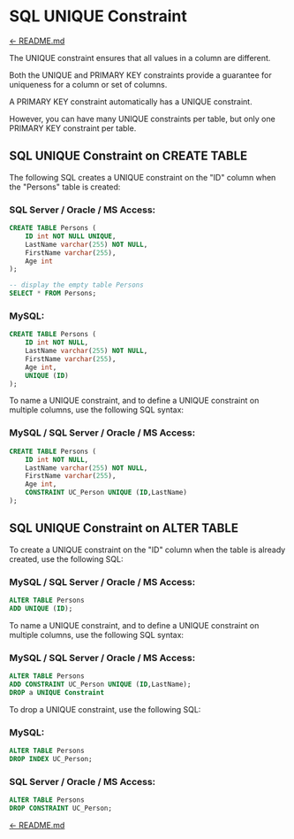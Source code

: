 # SQL UNIQUE Constraint

[← README.md](../README.md)

The UNIQUE constraint ensures that all values in a column are different.

Both the UNIQUE and PRIMARY KEY constraints provide a guarantee for uniqueness for a column or set of columns.

A PRIMARY KEY constraint automatically has a UNIQUE constraint.

However, you can have many UNIQUE constraints per table, but only one PRIMARY KEY constraint per table.

## SQL UNIQUE Constraint on CREATE TABLE

The following SQL creates a UNIQUE constraint on the "ID" column when the "Persons" table is created:

### SQL Server / Oracle / MS Access:

```sql
CREATE TABLE Persons (
    ID int NOT NULL UNIQUE,
    LastName varchar(255) NOT NULL,
    FirstName varchar(255),
    Age int
);

-- display the empty table Persons
SELECT * FROM Persons;
```

### MySQL:

```sql
CREATE TABLE Persons (
    ID int NOT NULL,
    LastName varchar(255) NOT NULL,
    FirstName varchar(255),
    Age int,
    UNIQUE (ID)
);
```

To name a UNIQUE constraint, and to define a UNIQUE constraint on multiple columns, use the following SQL syntax:

### MySQL / SQL Server / Oracle / MS Access:

```sql
CREATE TABLE Persons (
    ID int NOT NULL,
    LastName varchar(255) NOT NULL,
    FirstName varchar(255),
    Age int,
    CONSTRAINT UC_Person UNIQUE (ID,LastName)
);
```

## SQL UNIQUE Constraint on ALTER TABLE

To create a UNIQUE constraint on the "ID" column when the table is already created, use the following SQL:

### MySQL / SQL Server / Oracle / MS Access:

```sql
ALTER TABLE Persons
ADD UNIQUE (ID);
```

To name a UNIQUE constraint, and to define a UNIQUE constraint on multiple columns, use the following SQL syntax:

### MySQL / SQL Server / Oracle / MS Access:

```sql
ALTER TABLE Persons
ADD CONSTRAINT UC_Person UNIQUE (ID,LastName);
DROP a UNIQUE Constraint
```

To drop a UNIQUE constraint, use the following SQL:

### MySQL:

```sql
ALTER TABLE Persons
DROP INDEX UC_Person;
```

### SQL Server / Oracle / MS Access:

```sql
ALTER TABLE Persons
DROP CONSTRAINT UC_Person;
```

[← README.md](../README.md)